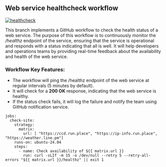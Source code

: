 ## Web service healthcheck workflow
[![healthcheck](https://github.com/streamdp/healthcheck/actions/workflows/healthcheck.yml/badge.svg?branch=main)](https://github.com/streamdp/healthcheck/actions/workflows/healthcheck.yml)

This branch implements a GitHub workflow to check the health status of a web service. The purpose of this workflow is to 
continuously monitor the */healthz* endpoint of the service, ensuring that the service is operational and responds with a
status indicating that all is well. It will help developers and operations teams by providing real-time feedback about 
the availability and health of the web service.
### Workflow Key Features:
* The workflow will ping the /healthz endpoint of the web service at regular intervals (5 minutes by default).
* It will check for a **200 OK** response, indicating that the web service is healthy.
* If the status check fails, it will log the failure and notify the team using GitHub notification service.
```shell
jobs:
  check-site:
    strategy:
      matrix:
        url: [ "https://ccd.run.place", "https://ip-info.run.place", "https://weather.line.pm"]
    runs-on: ubuntu-24.04
    steps:
      - name: Check availability of ${{ matrix.url }}
        run: curl -sLIf -m 15 -o /dev/null --retry 5 --retry-all-errors "${{ matrix.url }}/healthz" || exit 1
```
